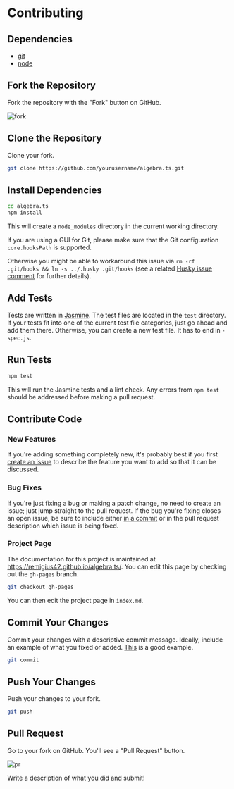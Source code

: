 # Contributing

## Dependencies

- [git](https://git-scm.com/downloads)
- [node](https://nodejs.org/download/)

## Fork the Repository

Fork the repository with the "Fork" button on GitHub.

![fork](http://i.imgur.com/fsJeKPy.png)

## Clone the Repository

Clone your fork.

```sh
git clone https://github.com/yourusername/algebra.ts.git
```

## Install Dependencies

```sh
cd algebra.ts
npm install
```

This will create a `node_modules` directory in the current working directory.

If you are using a GUI for Git, please make sure that the Git
configuration `core.hooksPath` is supported.

Otherwise you might be able to workaround this issue via
`rm -rf .git/hooks && ln -s ../.husky .git/hooks`
(see a related [Husky issue comment](https://github.com/typicode/husky/issues/875#issue-809587895)
for further details).

## Add Tests

Tests are written in [Jasmine](http://jasmine.github.io/edge/introduction.html). The test files are located in the `test` directory. If your tests fit into one of the current test file categories, just go ahead and add them there. Otherwise, you can create a new test file. It has to end in `-spec.js`.

## Run Tests

```sh
npm test
```

This will run the Jasmine tests and a lint check. Any errors from `npm test` should be addressed before making a pull request.

## Contribute Code

### New Features

If you're adding something completely new, it's probably best if you first [create an issue](https://github.com/remigius42/algebra.ts/issues) to describe the feature you want to add so that it can be discussed.

### Bug Fixes

If you're just fixing a bug or making a patch change, no need to create an issue; just jump straight to the pull request.
If the bug you're fixing closes an open issue, be sure to include either [in a commit](https://help.github.com/articles/closing-issues-via-commit-messages/) or in the pull request description which issue is being fixed.

### Project Page

The documentation for this project is maintained at <https://remigius42.github.io/algebra.ts/>. You can edit this page by checking out the `gh-pages` branch.

```sh
git checkout gh-pages
```

You can then edit the project page in `index.md`.

## Commit Your Changes

Commit your changes with a descriptive commit message. Ideally, include an example of what you fixed or added.
[This](https://github.com/remigius42/algebra.ts/commit/3d9b1dbab5d984a270db536378f09519d5df5c8c) is a good example.

```sh
git commit
```

## Push Your Changes

Push your changes to your fork.

```sh
git push
```

## Pull Request

Go to your fork on GitHub. You'll see a "Pull Request" button.

![pr](http://i.imgur.com/3QjkSMP.png)

Write a description of what you did and submit!
